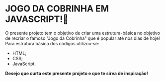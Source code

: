 # JOGO DA COBRINHA EM JAVASCRIPT!:snake:

O presente projeto tem o objetivo de criar uma estrutura-básica no objetivo de recriar o famoso "Jogo da Cobrinha" que é popular até nos dias de hoje! Para estrutura básica dos códigos utilizou-se:

- HTML;
- CSS;
- JavaScript.

**Desejo que curta este presente projeto e que te sirva de inspiração!**